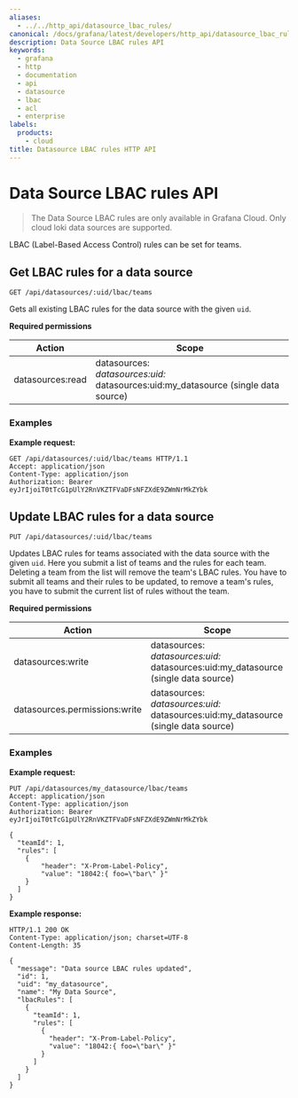 ```yaml
---
aliases:
  - ../../http_api/datasource_lbac_rules/
canonical: /docs/grafana/latest/developers/http_api/datasource_lbac_rules/
description: Data Source LBAC rules API
keywords:
  - grafana
  - http
  - documentation
  - api
  - datasource
  - lbac
  - acl
  - enterprise
labels:
  products:
    - cloud
title: Datasource LBAC rules HTTP API
---
```


# Data Source LBAC rules API

> The Data Source LBAC rules are only available in Grafana Cloud. Only cloud loki data sources are supported.

LBAC (Label-Based Access Control) rules can be set for teams.

## Get LBAC rules for a data source

`GET /api/datasources/:uid/lbac/teams`

Gets all existing LBAC rules for the data source with the given `uid`.

**Required permissions**

| Action           | Scope                                                                                    |
| ---------------- | ---------------------------------------------------------------------------------------- |
| datasources:read | datasources:_<br>datasources:uid:_<br>datasources:uid:my_datasource (single data source) |

### Examples

**Example request:**

```
GET /api/datasources/:uid/lbac/teams HTTP/1.1
Accept: application/json
Content-Type: application/json
Authorization: Bearer eyJrIjoiT0tTcG1pUlY2RnVKZTFVaDFsNFZXdE9ZWmNrMkZYbk
```

## Update LBAC rules for a data source

`PUT /api/datasources/:uid/lbac/teams`

Updates LBAC rules for teams associated with the data source with the given `uid`. Here you submit a list of teams and the rules for each team.
Deleting a team from the list will remove the team's LBAC rules. You have to submit all teams and their rules to be updated, to remove a team's rules, you have to submit the current list of rules without the team.

**Required permissions**

| Action                        | Scope                                                                                    |
| ----------------------------- | ---------------------------------------------------------------------------------------- |
| datasources:write             | datasources:_<br>datasources:uid:_<br>datasources:uid:my_datasource (single data source) |
| datasources.permissions:write | datasources:_<br>datasources:uid:_<br>datasources:uid:my_datasource (single data source) |

### Examples

**Example request:**

```http
PUT /api/datasources/my_datasource/lbac/teams
Accept: application/json
Content-Type: application/json
Authorization: Bearer eyJrIjoiT0tTcG1pUlY2RnVKZTFVaDFsNFZXdE9ZWmNrMkZYbk

{
  "teamId": 1,
  "rules": [
    {
        "header": "X-Prom-Label-Policy",
        "value": "18042:{ foo=\"bar\" }"
    }
  ]
}
```

**Example response:**

```http
HTTP/1.1 200 OK
Content-Type: application/json; charset=UTF-8
Content-Length: 35

{
  "message": "Data source LBAC rules updated",
  "id": 1,
  "uid": "my_datasource",
  "name": "My Data Source",
  "lbacRules": [
    {
      "teamId": 1,
      "rules": [
        {
          "header": "X-Prom-Label-Policy",
          "value": "18042:{ foo=\"bar\" }"
        }
      ]
    }
  ]
}
```
